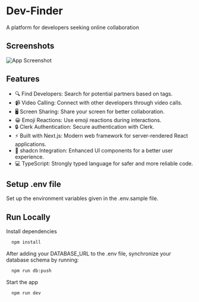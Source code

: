 
# Dev-Finder

A platform for developers seeking online collaboration


## Screenshots

![App Screenshot](https://i.ibb.co/sF9x6Rz/dev-finder-project.png)


## Features

- 🔍 Find Developers: Search for potential partners based on tags.
- 📹 Video Calling: Connect with other developers through video calls.
- 🖥️ Screen Sharing: Share your screen for better collaboration.
- 😀 Emoji Reactions: Use emoji reactions during interactions.
- 🔒 Clerk Authentication: Secure authentication with Clerk.
- ⚡ Built with Next.js: Modern web framework for server-rendered React applications.
- 🎨 shadcn Integration: Enhanced UI components for a better user experience.
- 💻 TypeScript: Strongly typed language for safer and more reliable code.



## Setup .env file

Set up the environment variables given in the .env.sample file.


## Run Locally

Install dependencies

```bash
  npm install
```

After adding your DATABASE_URL to the .env file, synchronize your database schema by running:

```bash
  npm run db:push
```

Start the app

```bash
  npm run dev
```


